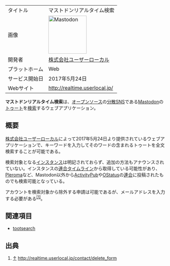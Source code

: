 <div>

|                |                                                                                                                                                                                                                                                                                                        |
|----------------|--------------------------------------------------------------------------------------------------------------------------------------------------------------------------------------------------------------------------------------------------------------------------------------------------------|
| タイトル       | マストドンリアルタイム検索                                                                                                                                                                                                                                                                             |
| 画像           | [<img src="/images/thumb/0/00/Mastodon_logo.png/120px-Mastodon_logo.png" srcset="/images/thumb/0/00/Mastodon_logo.png/180px-Mastodon_logo.png 1.5x, /images/0/00/Mastodon_logo.png 2x" width="120" height="120" alt="Mastodon" />](/%E3%83%95%E3%82%A1%E3%82%A4%E3%83%AB:Mastodon_logo.png "Mastodon") |
| 開発者         | [株式会社ユーザーローカル](/%E6%A0%AA%E5%BC%8F%E4%BC%9A%E7%A4%BE%E3%83%A6%E3%83%BC%E3%82%B6%E3%83%BC%E3%83%AD%E3%83%BC%E3%82%AB%E3%83%AB "株式会社ユーザーローカル")                                                                                                                                   |
| プラットホーム | Web                                                                                                                                                                                                                                                                                                    |
| サービス開始日 | 2017年5月24日                                                                                                                                                                                                                                                                                          |
| Webサイト      | <a href="http://realtime.userlocal.jp/" rel="nofollow">http://realtime.userlocal.jp/</a>                                                                                                                                                                                                               |

  
**マストドンリアルタイム検索**は、[オープンソース](/%E3%82%AA%E3%83%BC%E3%83%97%E3%83%B3%E3%82%BD%E3%83%BC%E3%82%B9 "オープンソース")の[分散SNS](/%E5%88%86%E6%95%A3SNS "分散SNS")である[Mastodon](/Mastodon "Mastodon")の[トゥート](/%E3%83%88%E3%82%A5%E3%83%BC%E3%83%88 "トゥート")を[検索](/%E6%A4%9C%E7%B4%A2 "検索")するウェブアプリケーション。

## 概要

[株式会社ユーザーローカル](/%E6%A0%AA%E5%BC%8F%E4%BC%9A%E7%A4%BE%E3%83%A6%E3%83%BC%E3%82%B6%E3%83%BC%E3%83%AD%E3%83%BC%E3%82%AB%E3%83%AB "株式会社ユーザーローカル")によって2017年5月24日より提供されているウェブアプリケーションで、キーワードを入力してそのワードの含まれるトゥートを全文検索することが可能である。

検索対象となる[インスタンス](/%E3%82%A4%E3%83%B3%E3%82%B9%E3%82%BF%E3%83%B3%E3%82%B9 "インスタンス")は明記されておらず、追加の方法もアナウンスされていない。インスタンスの[連合タイムライン](/%E9%80%A3%E5%90%88%E3%82%BF%E3%82%A4%E3%83%A0%E3%83%A9%E3%82%A4%E3%83%B3 "連合タイムライン")から取得している可能性があり、[Pleroma](/Pleroma "Pleroma")など、Mastodon以外から[ActivityPub](/ActivityPub "ActivityPub")や[OStatus](/OStatus "OStatus")の[連合](/%E9%80%A3%E5%90%88 "連合")に投稿されたものでも検索可能となっている。

アカウントを検索対象から除外する申請は可能であるが、メールアドレスを入力する必要がある<sup>[\[1\]](#cite_note-1)</sup>。

## 関連項目

-   [tootsearch](/Tootsearch "Tootsearch")

## 出典

<div>

1.  [↑](#cite_ref-1) <a href="http://realtime.userlocal.jp/contact/delete_form" rel="nofollow">http://realtime.userlocal.jp/contact/delete_form</a>

</div>

</div>
